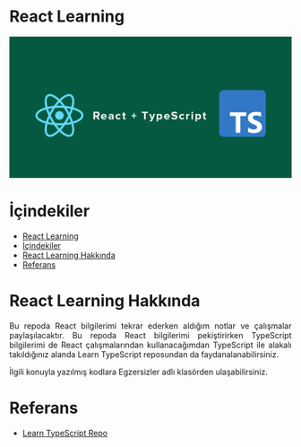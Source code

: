 # React Learning 
![React Learning Social Media Preview](image/react-learning.png)

# İçindekiler
- [React Learning](#react-learning-)
- [İçindekiler](#içindekiler)
- [React Learning Hakkında](#react-learning-hakkında)
- [Referans](#referans)

# React Learning Hakkında
<p style="text-align: justify">Bu repoda React bilgilerimi tekrar ederken  aldığım notlar ve çalışmalar paylaşılacaktır. Bu repoda React bilgilerimi pekiştirirken TypeScript bilgilerimi de React çalışmalarından kullanacağımdan TypeScript ile alakalı takıldığınız alanda Learn TypeScript  reposundan da faydanalanabilirsiniz.</p>

<p style="text-align: justify">İlgili konuyla yazılmış kodlara Egzersizler adlı klasörden ulaşabilirsiniz.</p>

# Referans
- [Learn TypeScript Repo](https://github.com/MelihKrts/Learn-TypeScript)